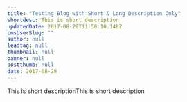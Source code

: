 ```yaml
---
title: "Testing Blog with Short & Long Description Only"
shortdesc: This is short description
updatedDate: 2017-08-29T11:58:10.148Z
cmsUserSlug: ""
author: null
leadtag: null
thumbnail: null
banner: null
postthumb: null
date: 2017-08-29 
---
```


This is short descriptionThis is short description